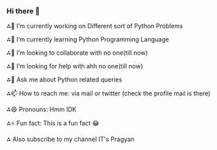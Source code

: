 ### Hi there 👋

<!--
**itspragyangit/itspragyangit** is a ✨ _special_ ✨ repository because its `README.md` (this file) appears on your GitHub profile.

Here are some ideas to get you started:

-->  
⁂🔭 I’m currently working on Different sort of Python Problems

⁂🌱 I’m currently learning Python Programming Language

⁂👯 I’m looking to collaborate with no one(till now)

⁂🤔 I’m looking for help with ahh no one(till now)

⁂💬 Ask me about Python related queries

⁂📫 How to reach me: via mail or twitter (check the profile mail is there)

⁂😄 Pronouns: Hmm IDK

⁂⚡ Fun fact: This is a fun fact 😂

⁂ Also subscribe to my channel IT's Pragyan
